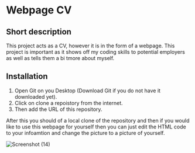 # Webpage CV

## Short description

This project acts as a CV, however it is in the form of a webpage. 
This project is important as it shows off my coding skills to potential employers as well as tells them a bi tmore about myself. 

## Installation 

1. Open Git on you Desktop (Download Git if you do not have it downloaded yet).
2. Click on clone a repoistory from the internet. 
3. Then add the URL of this repository.

After this you should of a local clone of the repository and then if you would like to use this webpage for yourself then you can just edit the HTML code to your infoamtion and change the picture to a picture of yourself. 

![Screenshot (14)](https://user-images.githubusercontent.com/91426696/163787309-ff110ed5-d8a2-4bd9-9f56-2a8c0b45a99b.png)



